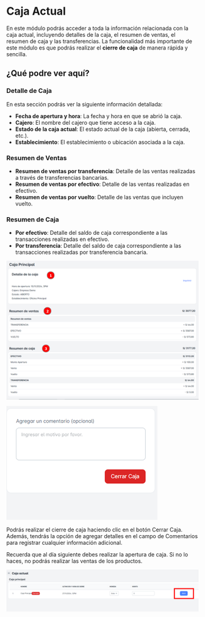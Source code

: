 # Caja Actual

En este módulo podrás acceder a toda la información relacionada con la caja actual, incluyendo detalles de la caja, el resumen de ventas, el resumen de caja y las transferencias. La funcionalidad más importante de este módulo es que podrás realizar el **cierre de caja** de manera rápida y sencilla.

## ¿Qué podre ver aquí?

### Detalle de Caja

En esta sección podrás ver la siguiente información detallada:

- **Fecha de apertura y hora**: La fecha y hora en que se abrió la caja.
- **Cajero**: El nombre del cajero que tiene acceso a la caja.
- **Estado de la caja actual**: El estado actual de la caja (abierta, cerrada, etc.).
- **Establecimiento**: El establecimiento o ubicación asociada a la caja.

### Resumen de Ventas

- **Resumen de ventas por transferencia**: Detalle de las ventas realizadas a través de transferencias bancarias.
- **Resumen de ventas por efectivo**: Detalle de las ventas realizadas en efectivo.
- **Resumen de ventas por vuelto**: Detalle de las ventas que incluyen vuelto.

### Resumen de Caja

- **Por efectivo**: Detalle del saldo de caja correspondiente a las transacciones realizadas en efectivo.
- **Por transferencia**: Detalle del saldo de caja correspondiente a las transacciones realizadas por transferencia bancaria.

![cj1](./img6/cj1.png)

![cj2](./img6/cj2.png)

Podrás realizar el cierre de caja haciendo clic en el botón Cerrar Caja. Además, tendrás la opción de agregar detalles en el campo de Comentarios para registrar cualquier información adicional.

Recuerda que al día siguiente debes realizar la apertura de caja. Si no lo haces, no podrás realizar las ventas de los productos.

![cj3](./img6/cj3.png)
